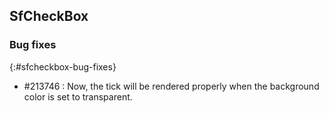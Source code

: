 ## SfCheckBox

### Bug fixes
{:#sfcheckbox-bug-fixes}

* \#213746 : Now, the tick will be rendered properly when the background color is set to transparent.
